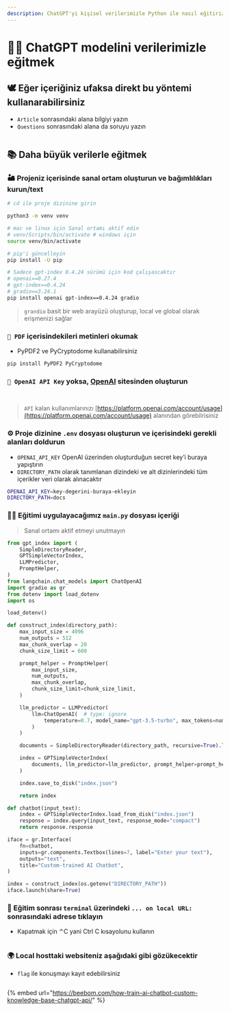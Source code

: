 ```yaml
---
description: ChatGPT'yi kişisel verilerimizle Python ile nasıl eğitiriz ona bakalım
---
```


# 👨🏫 ChatGPT modelini verilerimizle eğitmek

## 🕊️ Eğer içeriğiniz ufaksa direkt bu yöntemi kullanarabilirsiniz

* `Article` sonrasındaki alana bilgiyi yazın
* `Questions` sonrasındaki alana da soruyu yazın

<figure><img src="../.gitbook/assets/image (17).png" alt=""><figcaption></figcaption></figure>

## 📚 Daha büyük verilerle eğitmek

### 🏜️ Projeniz içerisinde sanal ortam oluşturun ve bağımlılıkları kurun/text

```bash
# cd ile proje dizinine girin

python3 -m venv venv

# mac ve linux için Sanal ortamı aktif edin
# venv/Scripts/bin/activate # windows için
source venv/bin/activate

# pip'i güncelleyin
pip install -U pip

# Sadece gpt-index 0.4.24 sürümü için kod çalışascaktır
# openai==0.27.4
# gpt-index==0.4.24
# gradio==3.24.1
pip install openai gpt-index==0.4.24 gradio
```

> `grandio` basit bir web arayüzü oluşturup, local ve global olarak erişmenizi sağlar

### `📑 PDF` içerisindekileri metinleri okumak

* PyPDF2 ve PyCryptodome kullanabilirsiniz

```bash
pip install PyPDF2 PyCryptodome
```

### `🔑 OpenAI API Key` yoksa, [OpenAI](https://platform.openai.com/signup) sitesinden oluşturun

<figure><img src="../.gitbook/assets/image (32).png" alt=""><figcaption></figcaption></figure>

<figure><img src="../.gitbook/assets/image (1).png" alt=""><figcaption></figcaption></figure>

> `API` kalan kullanımlarınızı [https://platform.openai.com/account/usage](https://platform.openai.com/account/usage) alanından görebilrisiniz

### ⚙️ Proje dizinine `.env` dosyası oluşturun ve içerisindeki gerekli alanları doldurun

* `OPENAI_API_KEY` OpenAI üzerinden oluşturduğun secret key’i buraya yapıştırın
* `DIRECTORY_PATH` olarak tanımlanan dizindeki ve alt dizinlerindeki tüm içerikler veri olarak alınacaktır

```bash
OPENAI_API_KEY=key-degerini-buraya-ekleyin
DIRECTORY_PATH=docs
```

### 👨‍💻 Eğitimi uygulayacağımız `main.py` dosyası içeriği

> Sanal ortamı aktif etmeyi unutmayın

```python
from gpt_index import (
    SimpleDirectoryReader,
    GPTSimpleVectorIndex,
    LLMPredictor,
    PromptHelper,
)
from langchain.chat_models import ChatOpenAI
import gradio as gr
from dotenv import load_dotenv
import os

load_dotenv()

def construct_index(directory_path):
    max_input_size = 4096
    num_outputs = 512
    max_chunk_overlap = 20
    chunk_size_limit = 600

    prompt_helper = PromptHelper(
        max_input_size,
        num_outputs,
        max_chunk_overlap,
        chunk_size_limit=chunk_size_limit,
    )

    llm_predictor = LLMPredictor(
        llm=ChatOpenAI(  # type: ignore
            temperature=0.7, model_name="gpt-3.5-turbo", max_tokens=num_outputs
        )
    )

    documents = SimpleDirectoryReader(directory_path, recursive=True).load_data()

    index = GPTSimpleVectorIndex(
        documents, llm_predictor=llm_predictor, prompt_helper=prompt_helper
    )

    index.save_to_disk("index.json")

    return index

def chatbot(input_text):
    index = GPTSimpleVectorIndex.load_from_disk("index.json")
    response = index.query(input_text, response_mode="compact")
    return response.response

iface = gr.Interface(
    fn=chatbot,
    inputs=gr.components.Textbox(lines=7, label="Enter your text"),
    outputs="text",
    title="Custom-trained AI Chatbot",
)

index = construct_index(os.getenv("DIRECTORY_PATH"))
iface.launch(share=True)
```

### 🖤 Eğitim sonrası `terminal` üzerindeki `... on local URL:` sonrasındaki adrese tıklayın

* Kapatmak için ⌃C yani Ctrl C kısayolunu kullanın

<figure><img src="../.gitbook/assets/image (25).png" alt=""><figcaption></figcaption></figure>

### 🌍 Local hosttaki websiteniz aşağıdaki gibi gözükecektir

* `flag` ile konuşmayı kayıt edebilirsiniz

<figure><img src="../.gitbook/assets/image (31).png" alt=""><figcaption></figcaption></figure>

{% embed url="https://beebom.com/how-train-ai-chatbot-custom-knowledge-base-chatgpt-api/" %}
